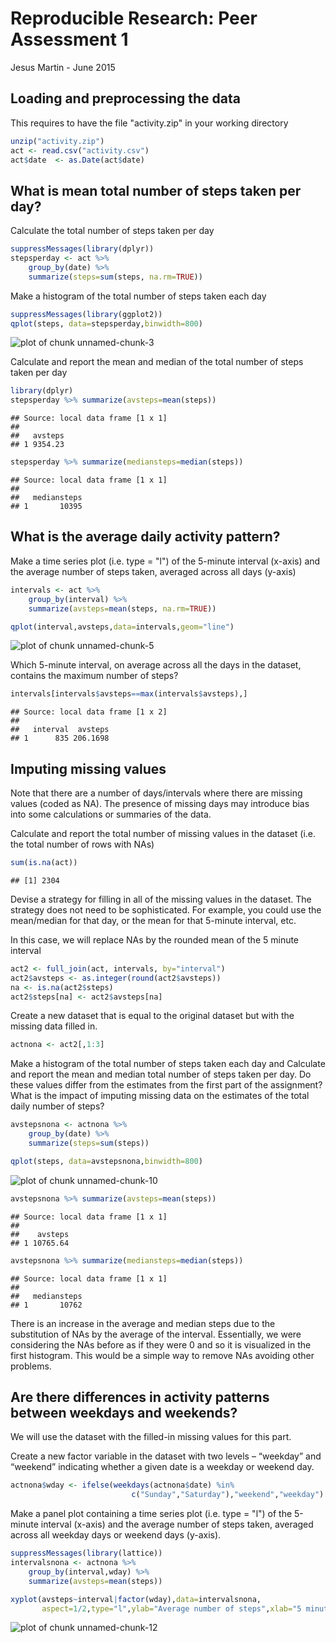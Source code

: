 # Reproducible Research: Peer Assessment 1


Jesus Martin - June 2015

## Loading and preprocessing the data

This requires to have the file "activity.zip" in your working directory


```r
unzip("activity.zip")
act <- read.csv("activity.csv")
act$date  <- as.Date(act$date)
```


## What is mean total number of steps taken per day?

Calculate the total number of steps taken per day


```r
suppressMessages(library(dplyr))
stepsperday <- act %>%
    group_by(date) %>%
    summarize(steps=sum(steps, na.rm=TRUE))
```

Make a histogram of the total number of steps taken each day
 

```r
suppressMessages(library(ggplot2))
qplot(steps, data=stepsperday,binwidth=800)
```

![plot of chunk unnamed-chunk-3](figure/unnamed-chunk-3-1.png) 

Calculate and report the mean and median of the total number of steps taken per day


```r
library(dplyr)
stepsperday %>% summarize(avsteps=mean(steps))
```

```
## Source: local data frame [1 x 1]
## 
##   avsteps
## 1 9354.23
```

```r
stepsperday %>% summarize(mediansteps=median(steps))
```

```
## Source: local data frame [1 x 1]
## 
##   mediansteps
## 1       10395
```


## What is the average daily activity pattern?


Make a time series plot (i.e. type = "l") of the 5-minute interval (x-axis) and the average number of steps taken, averaged across all days (y-axis)


```r
intervals <- act %>%
    group_by(interval) %>%
    summarize(avsteps=mean(steps, na.rm=TRUE))

qplot(interval,avsteps,data=intervals,geom="line")
```

![plot of chunk unnamed-chunk-5](figure/unnamed-chunk-5-1.png) 

Which 5-minute interval, on average across all the days in the dataset, contains the maximum number of steps?


```r
intervals[intervals$avsteps==max(intervals$avsteps),]
```

```
## Source: local data frame [1 x 2]
## 
##   interval  avsteps
## 1      835 206.1698
```

## Imputing missing values

Note that there are a number of days/intervals where there are missing values (coded as NA). The presence of missing days may introduce bias into some calculations or summaries of the data.

Calculate and report the total number of missing values in the dataset (i.e. the total number of rows with NAs)


```r
sum(is.na(act))
```

```
## [1] 2304
```

Devise a strategy for filling in all of the missing values in the dataset. The strategy does not need to be sophisticated. For example, you could use the mean/median for that day, or the mean for that 5-minute interval, etc.

In this case, we will replace NAs by the rounded mean of the 5 minute interval 


```r
act2 <- full_join(act, intervals, by="interval")
act2$avsteps <- as.integer(round(act2$avsteps))
na <- is.na(act2$steps)
act2$steps[na] <- act2$avsteps[na]
```
   
Create a new dataset that is equal to the original dataset but with the missing data filled in.


```r
actnona <- act2[,1:3]
```

Make a histogram of the total number of steps taken each day and Calculate and report the mean and median total number of steps taken per day. Do these values differ from the estimates from the first part of the assignment? What is the impact of imputing missing data on the estimates of the total daily number of steps?


```r
avstepsnona <- actnona %>%
    group_by(date) %>%
    summarize(steps=sum(steps))

qplot(steps, data=avstepsnona,binwidth=800)
```

![plot of chunk unnamed-chunk-10](figure/unnamed-chunk-10-1.png) 

```r
avstepsnona %>% summarize(avsteps=mean(steps))
```

```
## Source: local data frame [1 x 1]
## 
##    avsteps
## 1 10765.64
```

```r
avstepsnona %>% summarize(mediansteps=median(steps))
```

```
## Source: local data frame [1 x 1]
## 
##   mediansteps
## 1       10762
```

There is an increase in the average and median steps due to the substitution of NAs
by the average of the interval. Essentially, we were considering the NAs before as if
they were 0 and so it is visualized in the first histogram. This would be a simple way to
remove NAs avoiding other problems.

## Are there differences in activity patterns between weekdays and weekends?

We will use the dataset with the filled-in missing values for this part.

Create a new factor variable in the dataset with two levels – “weekday” and “weekend” indicating whether a given date is a weekday or weekend day.


```r
actnona$wday <- ifelse(weekdays(actnona$date) %in%
                           c("Sunday","Saturday"),"weekend","weekday")
```

Make a panel plot containing a time series plot (i.e. type = "l") of the 5-minute interval (x-axis) and the average number of steps taken, averaged across all weekday days or weekend days (y-axis). 


```r
suppressMessages(library(lattice))
intervalsnona <- actnona %>%
    group_by(interval,wday) %>%
    summarize(avsteps=mean(steps))

xyplot(avsteps~interval|factor(wday),data=intervalsnona,
       aspect=1/2,type="l",ylab="Average number of steps",xlab="5 minutes intervals")
```

![plot of chunk unnamed-chunk-12](figure/unnamed-chunk-12-1.png) 


